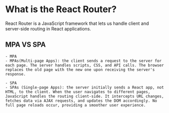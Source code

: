 # What is the React Router?

React Router is a JavaScript framework that lets us handle client and server-side routing in React applications.

## MPA VS SPA

    - MPA
    - MPAs(Multi-page Apps): the client sends a request to the server for each page. The server handles scripts, CSS, and API calls. The browser replaces the old page with the new one upon receiving the server's response.

    - SPA
    - SPAs (Single-page Apps): the server initially sends a React app, not HTML, to the client. When the user navigates to different pages, JavaScript handles the routing client-side. It intercepts URL changes, fetches data via AJAX requests, and updates the DOM accordingly. No full page reloads occur, providing a smoother user experience.
